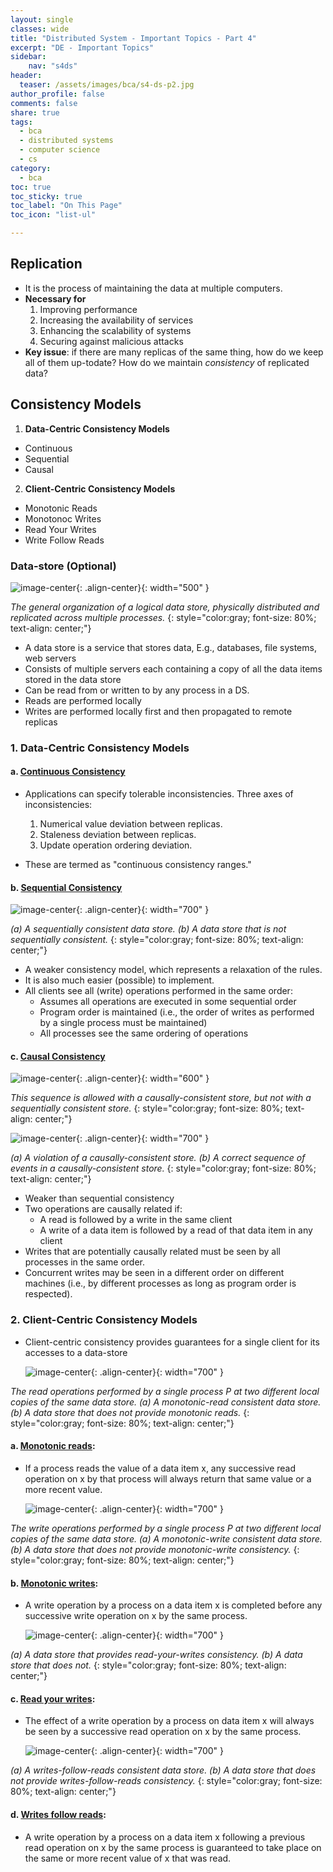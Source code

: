 ```yaml
---
layout: single
classes: wide
title: "Distributed System - Important Topics - Part 4"
excerpt: "DE - Important Topics"
sidebar:
    nav: "s4ds"
header:
  teaser: /assets/images/bca/s4-ds-p2.jpg
author_profile: false
comments: false
share: true
tags:
  - bca
  - distributed systems
  - computer science
  - cs
category:
  - bca
toc: true
toc_sticky: true
toc_label: "On This Page"
toc_icon: "list-ul"

---
```



## Replication
- It is the process of maintaining the data at multiple computers.
- **Necessary for**
  1. Improving performance
  2. Increasing the availability of services
  3. Enhancing the scalability of systems
  4. Securing against malicious attacks
- **Key issue**: if there are many replicas of the same thing, how do we keep all of them up-todate? How do we maintain *consistency* of replicated data? 

## Consistency Models
1. **Data-Centric Consistency Models**
  - Continuous
  - Sequential
  - Causal
2. **Client-Centric Consistency Models**
  - Monotonic Reads
  - Monotonoc Writes
  - Read Your Writes
  - Write Follow Reads

### Data-store (Optional)

  ![image-center](/assets/images/bca/s4-ds/s4-ds-consistency-8.png){: .align-center}{: width="500" }

*The general organization of a logical data store, physically distributed and replicated across multiple processes.*
{: style="color:gray; font-size: 80%; text-align: center;"}

- A data store is a service that stores data, E.g., databases, file systems, web servers
- Consists of multiple servers each containing a copy of all the data items stored in the data store
- Can be read from or written to by any process in a DS.
- Reads are performed locally
- Writes are performed locally first and then propagated to remote replicas 

### 1. **Data-Centric Consistency Models**

#### a. **<u>Continuous Consistency</u>**

- Applications can specify tolerable inconsistencies. Three axes of inconsistencies:

  1. Numerical value deviation between replicas.
  2. Staleness deviation between replicas.
  3. Update operation ordering deviation.
- These are termed as "continuous consistency ranges."

#### b. **<u>Sequential Consistency</u>**

  ![image-center](/assets/images/bca/s4-ds/s4-ds-consistency-1.png){: .align-center}{: width="700" }

*(a) A sequentially consistent data store. (b) A data store that is not sequentially consistent.*
{: style="color:gray; font-size: 80%; text-align: center;"}


- A weaker consistency model, which represents a relaxation of the rules.
- It is also much easier (possible) to implement.
- All clients see all (write) operations performed in the same order:
  - Assumes all operations are executed in some sequential order
  - Program order is maintained (i.e., the order of writes as performed by a single process must be maintained)
  - All processes see the same ordering of operations 

#### c. **<u>Causal Consistency</u>**

  ![image-center](/assets/images/bca/s4-ds/s4-ds-consistency-2.png){: .align-center}{: width="600" }

*This sequence is allowed with a causally-consistent store, but not with a sequentially consistent store.*
{: style="color:gray; font-size: 80%; text-align: center;"}

  ![image-center](/assets/images/bca/s4-ds/s4-ds-consistency-3.png){: .align-center}{: width="700" }

*(a) A violation of a causally-consistent store. (b) A correct sequence of events in a causally-consistent store.*
{: style="color:gray; font-size: 80%; text-align: center;"}

- Weaker than sequential consistency
- Two operations are causally related if:
  - A read is followed by a write in the same client
  - A write of a data item is followed by a read of that data item in any client
- Writes that are potentially causally related must be seen by all processes in the same order.
- Concurrent writes may be seen in a different order on different machines (i.e., by different processes as long as program order is respected). 

### 2. **Client-Centric Consistency Models**

- Client-centric consistency provides guarantees for a single client for its accesses to a data-store

  ![image-center](/assets/images/bca/s4-ds/s4-ds-consistency-4.png){: .align-center}{: width="700" }

*The read operations performed by a single process P at two different local copies of the same data store. (a) A monotonic-read consistent data store. (b) A data store that does not provide monotonic reads.*
{: style="color:gray; font-size: 80%; text-align: center;"}

#### a. **<u>Monotonic reads</u>**: 
- If a process reads the value of a data item x, any successive read operation on x by that process will always return that same value or a more recent value.

  ![image-center](/assets/images/bca/s4-ds/s4-ds-consistency-5.png){: .align-center}{: width="700" }

*The write operations performed by a single process P at two different local copies of the same data store. (a) A monotonic-write consistent data store. (b) A data store that does not provide monotonic-write consistency.*
{: style="color:gray; font-size: 80%; text-align: center;"}

#### b. **<u>Monotonic writes</u>**: 
- A write operation by a process on a data item x is completed before any successive write operation on x by the same process. 

  ![image-center](/assets/images/bca/s4-ds/s4-ds-consistency-6.png){: .align-center}{: width="700" }

*(a) A data store that provides read-your-writes consistency. (b) A data store that does not.*
{: style="color:gray; font-size: 80%; text-align: center;"}

#### c. **<u>Read your writes</u>**: 
- The effect of a write operation by a process on data item x will always be seen by a successive read operation on x by the same process.

  ![image-center](/assets/images/bca/s4-ds/s4-ds-consistency-7.png){: .align-center}{: width="700" }

*(a) A writes-follow-reads consistent data store. (b) A data store that does not provide writes-follow-reads consistency.*
{: style="color:gray; font-size: 80%; text-align: center;"}

#### d. **<u>Writes follow reads</u>**: 
- A write operation by a process on a data item x following a previous read operation on x by the same process is guaranteed to take place on the same or more recent value of x that was read.